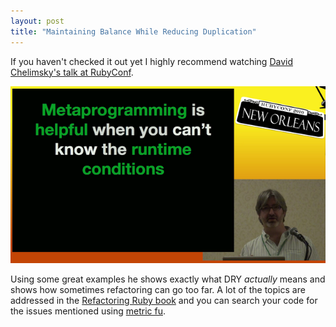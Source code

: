 ```yaml
---
layout: post
title: "Maintaining Balance While Reducing Duplication"
---
```

If you haven't checked it out yet I highly recommend watching [David Chelimsky's talk at RubyConf](http://confreaks.net/videos/434-rubyconf2010-maintaining-balance-while-reducing-duplication).

[![Maintaining Balance While Reducing Duplication](/images/dchrc.png "Maintaining Balance While Reducing Duplication")](http://confreaks.net/videos/434-rubyconf2010-maintaining-balance-while-reducing-duplication)

Using some great examples he shows exactly what DRY *actually* means and shows how sometimes refactoring can go too far. A lot of the topics are addressed in the [Refactoring Ruby book](http://www.amazon.com/Refactoring-Ruby-Jay-Fields/dp/0321603508) and you can search your code for the issues mentioned using [metric fu](http://metric-fu.rubyforge.org/).